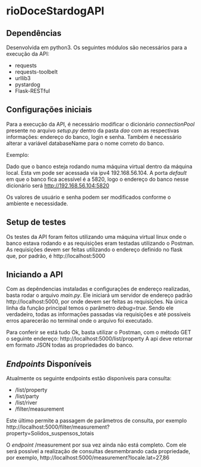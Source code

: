 # rioDoceStardogAPI

## Dependências
Desenvolvida em python3.
Os seguintes módulos são necessários para a execução da API:  
* requests
* requests-toolbelt
* urllib3
* pystardog
* Flask-RESTful

## Configurações iniciais
Para a execução da API, é necessário modificar o dicionário _connectionPool_ presente no arquivo _setup.py_ dentro da pasta _dao_ com as respectivas informações: endereço do banco, login e senha. Também é necessário alterar a variável databaseName para o nome correto do banco.

Exemplo:

Dado que o banco esteja rodando numa máquina virtual dentro da máquina local. Esta vm pode ser acessada via ipv4 192.168.56.104. A porta _default_ em que o banco fica acessível é a 5820, logo o endereço do banco nesse dicionário será http://192.168.56.104:5820

Os valores de usuário e senha podem ser modificados conforme o ambiente e necessidade.
## Setup de testes
Os testes da API foram feitos utilizando uma máquina virtual linux onde o banco estava rodando e as requisições eram testadas utilizando o Postman. As requisições devem ser feitas utilizando o endereço definido no flask que, por padrão, é http://localhost:5000

## Iniciando a API

Com as depêndencias instaladas e configurações de endereço realizadas, basta rodar o arquivo _main.py_. Ele iniciará um servidor de endereço padrão http://localhost:5000, por onde devem ser feitas as requisições. Na única linha da função principal temos o parâmetro _debug=true_. Sendo ele verdadeiro, todas as informações passadas via requisições e até possíveis erros aparecerão no terminal onde o arquivo foi executado.

Para conferir se está tudo Ok, basta utilizar o Postman, com o método GET o seguinte endereço: http://localhost:5000/list/property A api deve retornar em formato JSON todas as propriedades do banco.

## _Endpoints_ Disponíveis

Atualmente os seguinte endpoints estão disponíveis para consulta:
* /list/property
* /list/party
* /list/river
* /filter/measurement
  
Este último permite a passagem de parâmetros de consulta, por exemplo http://localhost:5000/filter/measurement?property=Solidos_suspensos_totais

O _endpoint_ /measurement por sua vez ainda não está completo. Com ele será possível a realização de consultas desmembrando cada propriedade, por exemplo, http://localhost:5000/measurement?locale.lat=27,86
